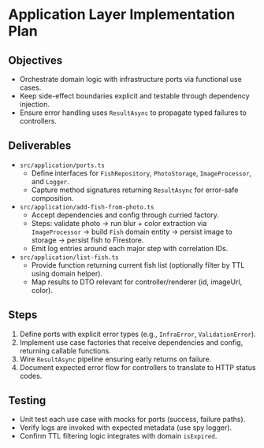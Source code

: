 # Application Layer Implementation Plan

## Objectives
- Orchestrate domain logic with infrastructure ports via functional use cases.
- Keep side-effect boundaries explicit and testable through dependency injection.
- Ensure error handling uses `ResultAsync` to propagate typed failures to controllers.

## Deliverables
- `src/application/ports.ts`
  - Define interfaces for `FishRepository`, `PhotoStorage`, `ImageProcessor`, and `Logger`.
  - Capture method signatures returning `ResultAsync` for error-safe composition.
- `src/application/add-fish-from-photo.ts`
  - Accept dependencies and config through curried factory.
  - Steps: validate photo → run blur + color extraction via `ImageProcessor` → build `Fish` domain entity → persist image to storage → persist fish to Firestore.
  - Emit log entries around each major step with correlation IDs.
- `src/application/list-fish.ts`
  - Provide function returning current fish list (optionally filter by TTL using domain helper).
  - Map results to DTO relevant for controller/renderer (id, imageUrl, color).

## Steps
1. Define ports with explicit error types (e.g., `InfraError`, `ValidationError`).
2. Implement use case factories that receive dependencies and config, returning callable functions.
3. Wire `ResultAsync` pipeline ensuring early returns on failure.
4. Document expected error flow for controllers to translate to HTTP status codes.

## Testing
- Unit test each use case with mocks for ports (success, failure paths).
- Verify logs are invoked with expected metadata (use spy logger).
- Confirm TTL filtering logic integrates with domain `isExpired`.
